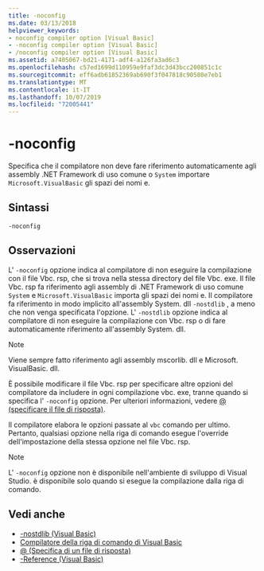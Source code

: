 ```yaml
---
title: -noconfig
ms.date: 03/13/2018
helpviewer_keywords:
- noconfig compiler option [Visual Basic]
- -noconfig compiler option [Visual Basic]
- /noconfig compiler option [Visual Basic]
ms.assetid: a7405067-bd21-4171-adf4-a126fa3ad6c3
ms.openlocfilehash: c57ed1699d110959e9faf3dc3d43bcc200851c1c
ms.sourcegitcommit: eff6adb61852369ab690f3f047818c90580e7eb1
ms.translationtype: MT
ms.contentlocale: it-IT
ms.lasthandoff: 10/07/2019
ms.locfileid: "72005441"
---
```

# <a name="-noconfig"></a>-noconfig
Specifica che il compilatore non deve fare riferimento automaticamente agli assembly .NET Framework di uso comune o `System` importare `Microsoft.VisualBasic` gli spazi dei nomi e.  
  
## <a name="syntax"></a>Sintassi  
  
```console  
-noconfig  
```  
  
## <a name="remarks"></a>Osservazioni  
 L' `-noconfig` opzione indica al compilatore di non eseguire la compilazione con il file Vbc. rsp, che si trova nella stessa directory del file Vbc. exe. Il file Vbc. rsp fa riferimento agli assembly di .NET Framework di uso comune `System` e `Microsoft.VisualBasic` importa gli spazi dei nomi e. Il compilatore fa riferimento in modo implicito all'assembly System. dll `-nostdlib` , a meno che non venga specificata l'opzione. L' `-nostdlib` opzione indica al compilatore di non eseguire la compilazione con Vbc. rsp o di fare automaticamente riferimento all'assembly System. dll.  
  
> [!NOTE]
> Viene sempre fatto riferimento agli assembly mscorlib. dll e Microsoft. VisualBasic. dll.  
  
 È possibile modificare il file Vbc. rsp per specificare altre opzioni del compilatore da includere in ogni compilazione vbc. exe, tranne quando si specifica l' `-noconfig` opzione. Per ulteriori informazioni, vedere [@ (specificare il file di risposta)](../../../visual-basic/reference/command-line-compiler/specify-response-file.md).  
  
 Il compilatore elabora le opzioni passate al `vbc` comando per ultimo. Pertanto, qualsiasi opzione nella riga di comando esegue l'override dell'impostazione della stessa opzione nel file Vbc. rsp.  
  
> [!NOTE]
> L' `-noconfig` opzione non è disponibile nell'ambiente di sviluppo di Visual Studio. è disponibile solo quando si esegue la compilazione dalla riga di comando.  
  
## <a name="see-also"></a>Vedi anche

- [-nostdlib (Visual Basic)](../../../visual-basic/reference/command-line-compiler/nostdlib.md)
- [Compilatore della riga di comando di Visual Basic](../../../visual-basic/reference/command-line-compiler/index.md)
- [@ (Specifica di un file di risposta)](../../../visual-basic/reference/command-line-compiler/specify-response-file.md)
- [-Reference (Visual Basic)](../../../visual-basic/reference/command-line-compiler/reference.md)
